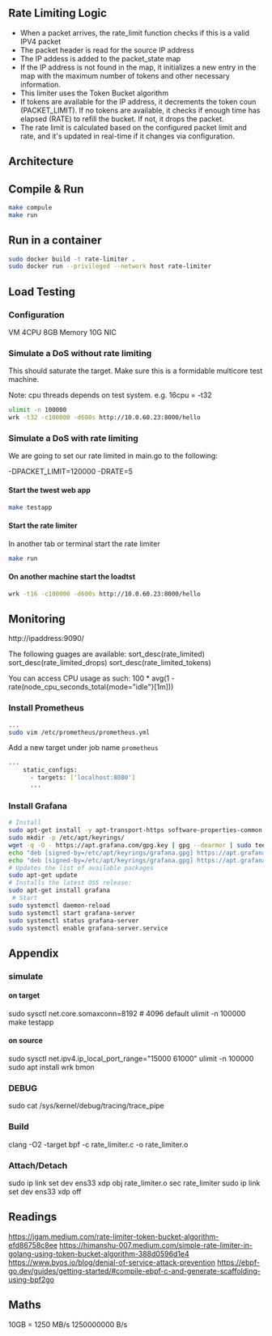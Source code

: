 ## Rate Limiting Logic

- When a packet arrives, the rate_limit function checks if this is a valid IPV4 packet 
- The packet header is read for the source IP address
- The IP addess is added to the packet_state map
- If the IP address is not found in the map, it initializes a new entry in the map with the maximum number of tokens and other necessary information.
- This limiter uses the Token Bucket algorithm
- If tokens are available for the IP address, it decrements the token coun (PACKET_LIMIT). If no tokens are available, it checks if enough time has elapsed (RATE) to refill the bucket. If not, it drops the packet.
- The rate limit is calculated based on the configured packet limit and rate, and it's updated in real-time if it changes via configuration.

## Architecture

## Compile & Run
```sh
make compule
make run
```

## Run in a container
```sh
sudo docker build -t rate-limiter .
sudo docker run --privileged --network host rate-limiter
```

## Load Testing

### Configuration
VM 4CPU
8GB Memory
10G NIC

### Simulate a DoS without rate limiting

This should saturate the target. Make sure this is a formidable multicore test machine.

Note: cpu threads depends on test system. e.g. 16cpu = -t32

```sh
ulimit -n 100000
wrk -t32 -c100000 -d600s http://10.0.60.23:8000/hello
```

### Simulate a DoS with rate limiting 

We are going to set our rate limited in main.go to the following:

 -DPACKET_LIMIT=120000 -DRATE=5

#### Start the twest web app

```sh
make testapp
```

#### Start the rate limiter
In another tab or terminal start the rate limiter

```sh
make run
```

#### On another machine start the loadtst

```sh
wrk -t16 -c100000 -d600s http://10.0.60.23:8000/hello
```

## Monitoring

http://ipaddress:9090/

The following guages are available:
sort_desc(rate_limited)
sort_desc(rate_limited_drops)
sort_desc(rate_limited_tokens)

You can access CPU usage as such:
100 * avg(1 - rate(node_cpu_seconds_total{mode="idle"}[1m]))

### Install Prometheus

```sh
...
sudo vim /etc/prometheus/prometheus.yml
```

Add a new target under job name `prometheus`

```sh
...
    static_configs:
      - targets: ['localhost:8080']
      ...
```

### Install Grafana

```sh
# Install
sudo apt-get install -y apt-transport-https software-properties-common wget
sudo mkdir -p /etc/apt/keyrings/
wget -q -O - https://apt.grafana.com/gpg.key | gpg --dearmor | sudo tee /etc/apt/keyrings/grafana.gpg > /dev/null
echo "deb [signed-by=/etc/apt/keyrings/grafana.gpg] https://apt.grafana.com stable main" | sudo tee -a /etc/apt/sources.list.d/grafana.list
echo "deb [signed-by=/etc/apt/keyrings/grafana.gpg] https://apt.grafana.com beta main" | sudo tee -a /etc/apt/sources.list.d/grafana.list
# Updates the list of available packages
sudo apt-get update
# Installs the latest OSS release:
sudo apt-get install grafana
 # Start
sudo systemctl daemon-reload
sudo systemctl start grafana-server
sudo systemctl status grafana-server
sudo systemctl enable grafana-server.service
```

## Appendix

### simulate
#### on target
sudo sysctl net.core.somaxconn=8192 # 4096 default
ulimit -n 100000
make testapp

#### on source
sudo sysctl net.ipv4.ip_local_port_range="15000 61000"
ulimit -n 100000
sudo apt install wrk bmon

### DEBUG
sudo cat /sys/kernel/debug/tracing/trace_pipe

### Build
clang -O2 -target bpf -c rate_limiter.c -o rate_limiter.o

### Attach/Detach
sudo ip link set dev ens33 xdp obj rate_limiter.o sec rate_limiter
sudo ip link set dev ens33 xdp off

## Readings
https://jgam.medium.com/rate-limiter-token-bucket-algorithm-efd86758c8ee
https://himanshu-007.medium.com/simple-rate-limiter-in-golang-using-token-bucket-algorithm-388d0596d1e4
https://www.byos.io/blog/denial-of-service-attack-prevention
https://ebpf-go.dev/guides/getting-started/#compile-ebpf-c-and-generate-scaffolding-using-bpf2go

## Maths
10GB = 1250 MB/s
1250000000 B/s

